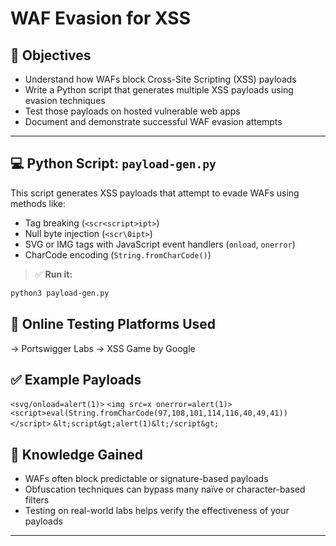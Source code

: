 # WAF Evasion for XSS

## 🎯 Objectives

- Understand how WAFs block Cross-Site Scripting (XSS) payloads
- Write a Python script that generates multiple XSS payloads using evasion techniques
- Test those payloads on hosted vulnerable web apps
- Document and demonstrate successful WAF evasion attempts

---
## 💻 Python Script: `payload-gen.py`

This script generates XSS payloads that attempt to evade WAFs using methods like:
- Tag breaking (`<scr<script>ipt>`)
- Null byte injection (`<scr\0ipt>`)
- SVG or IMG tags with JavaScript event handlers (`onload`, `onerror`)
- CharCode encoding (`String.fromCharCode()`)

> ✅ **Run it:**
```bash
python3 payload-gen.py
````
## 🧪 Online Testing Platforms Used
-> Portswigger Labs
-> XSS Game by Google

## ✅ Example Payloads
 `<svg/onload=alert(1)>` 
 `<img src=x onerror=alert(1)>`  
 `<script>eval(String.fromCharCode(97,108,101,114,116,40,49,41))</script>` 
 `&lt;script&gt;alert(1)&lt;/script&gt;`
 
## 📘 Knowledge Gained

* WAFs often block predictable or signature-based payloads
* Obfuscation techniques can bypass many naïve or character-based filters
* Testing on real-world labs helps verify the effectiveness of your payloads

---
 
